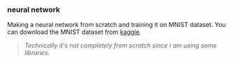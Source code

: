 ### neural network

Making a neural network from scratch and training it on MNIST dataset.
You can download the MNIST dataset from [kaggle](https://www.kaggle.com/).

> *Technically it's not completely from scratch since i am using some libraries.*